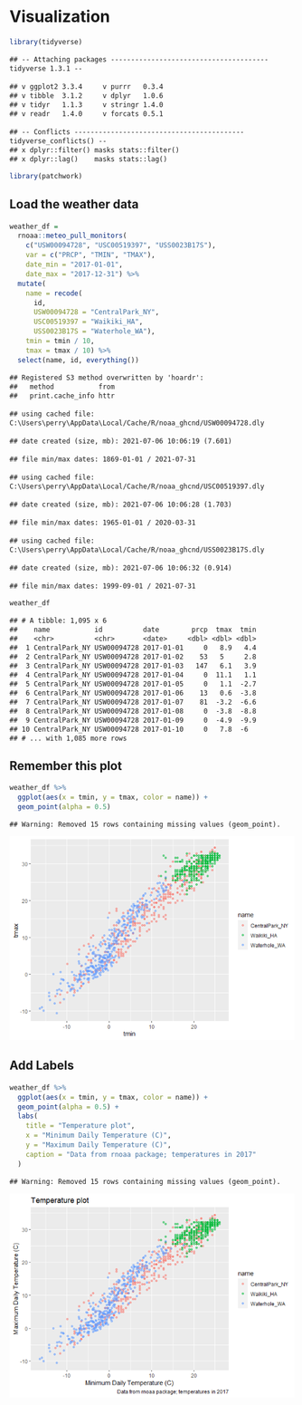 Visualization
================

``` r
library(tidyverse)
```

    ## -- Attaching packages --------------------------------------- tidyverse 1.3.1 --

    ## v ggplot2 3.3.4     v purrr   0.3.4
    ## v tibble  3.1.2     v dplyr   1.0.6
    ## v tidyr   1.1.3     v stringr 1.4.0
    ## v readr   1.4.0     v forcats 0.5.1

    ## -- Conflicts ------------------------------------------ tidyverse_conflicts() --
    ## x dplyr::filter() masks stats::filter()
    ## x dplyr::lag()    masks stats::lag()

``` r
library(patchwork)
```

## Load the weather data

``` r
weather_df = 
  rnoaa::meteo_pull_monitors(
    c("USW00094728", "USC00519397", "USS0023B17S"),
    var = c("PRCP", "TMIN", "TMAX"), 
    date_min = "2017-01-01",
    date_max = "2017-12-31") %>%
  mutate(
    name = recode(
      id, 
      USW00094728 = "CentralPark_NY", 
      USC00519397 = "Waikiki_HA",
      USS0023B17S = "Waterhole_WA"),
    tmin = tmin / 10,
    tmax = tmax / 10) %>%
  select(name, id, everything())
```

    ## Registered S3 method overwritten by 'hoardr':
    ##   method           from
    ##   print.cache_info httr

    ## using cached file: C:\Users\perry\AppData\Local/Cache/R/noaa_ghcnd/USW00094728.dly

    ## date created (size, mb): 2021-07-06 10:06:19 (7.601)

    ## file min/max dates: 1869-01-01 / 2021-07-31

    ## using cached file: C:\Users\perry\AppData\Local/Cache/R/noaa_ghcnd/USC00519397.dly

    ## date created (size, mb): 2021-07-06 10:06:28 (1.703)

    ## file min/max dates: 1965-01-01 / 2020-03-31

    ## using cached file: C:\Users\perry\AppData\Local/Cache/R/noaa_ghcnd/USS0023B17S.dly

    ## date created (size, mb): 2021-07-06 10:06:32 (0.914)

    ## file min/max dates: 1999-09-01 / 2021-07-31

``` r
weather_df
```

    ## # A tibble: 1,095 x 6
    ##    name           id          date        prcp  tmax  tmin
    ##    <chr>          <chr>       <date>     <dbl> <dbl> <dbl>
    ##  1 CentralPark_NY USW00094728 2017-01-01     0   8.9   4.4
    ##  2 CentralPark_NY USW00094728 2017-01-02    53   5     2.8
    ##  3 CentralPark_NY USW00094728 2017-01-03   147   6.1   3.9
    ##  4 CentralPark_NY USW00094728 2017-01-04     0  11.1   1.1
    ##  5 CentralPark_NY USW00094728 2017-01-05     0   1.1  -2.7
    ##  6 CentralPark_NY USW00094728 2017-01-06    13   0.6  -3.8
    ##  7 CentralPark_NY USW00094728 2017-01-07    81  -3.2  -6.6
    ##  8 CentralPark_NY USW00094728 2017-01-08     0  -3.8  -8.8
    ##  9 CentralPark_NY USW00094728 2017-01-09     0  -4.9  -9.9
    ## 10 CentralPark_NY USW00094728 2017-01-10     0   7.8  -6  
    ## # ... with 1,085 more rows

## Remember this plot

``` r
weather_df %>%
  ggplot(aes(x = tmin, y = tmax, color = name)) +
  geom_point(alpha = 0.5)
```

    ## Warning: Removed 15 rows containing missing values (geom_point).

![](ggplot2_2_files/figure-gfm/unnamed-chunk-2-1.png)<!-- -->

## Add Labels

``` r
weather_df %>%
  ggplot(aes(x = tmin, y = tmax, color = name)) +
  geom_point(alpha = 0.5) +
  labs(
    title = "Temperature plot",
    x = "Minimum Daily Temperature (C)",
    y = "Maximum Daily Temperature (C)",
    caption = "Data from rnoaa package; temperatures in 2017"
  )
```

    ## Warning: Removed 15 rows containing missing values (geom_point).

![](ggplot2_2_files/figure-gfm/unnamed-chunk-3-1.png)<!-- -->
